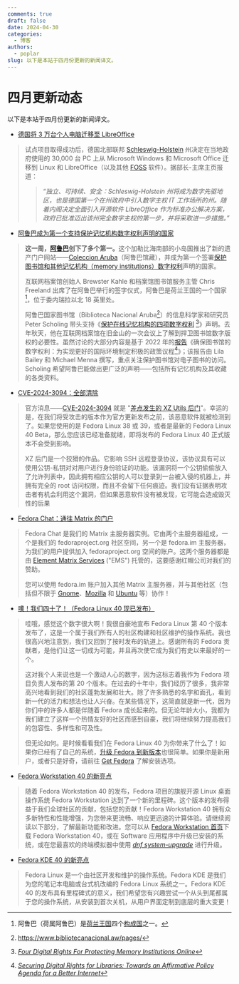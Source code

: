```yaml
---
comments: true
draft: false 
date: 2024-04-30 
categories:
  - 博客
authors: 
  - poplar
slug: 以下是本站于四月份更新的新闻译文。
---
```


# 四月更新动态

以下是本站于四月份更新的新闻译文。

- [德国将 3 万台个人电脑迁移至 LibreOffice](./../../translation/tdf-libreoffice-german.md)

> 试点项目取得成功后，德国北部联邦 [Schleswig-Holstein] 州决定在当地政府使用的 30,000 台 PC 上从 Microsoft Windows 和 Microsoft Office 迁移到 Linux 和 LibreOffice（以及其他 [FOSS] 软件）。据部长-主席主页报道：
>
> > <em>
> > “独立、可持续、安全：Schleswig-Holstein 州将成为数字先驱地区，也是德国第一个在州政府中引入数字主权 IT 工作场所的州。随着内阁决定全面引入开源软件 LibreOffice 作为标准办公解决方案，政府已批准迈出该州完全数字主权的第一步，并将采取进一步措施。”
> > </em>

[Schleswig-Holstein]: https://en.wikipedia.org/wiki/Schleswig-Holstein
[FOSS]: https://en.wikipedia.org/wiki/Free_and_open-source_software


- [阿鲁巴成为第一个支持保护记忆机构数字权利声明的国家](./../../translation/archive.org-aruba-1.md)

> <strong>这一周，[阿鲁巴]创下了多个第一。</strong>这个加勒比海南部的小岛国推出了新的遗产门户网站——[Coleccion Aruba]（阿鲁巴馆藏），并成为第一个签署[保护图书馆和其他记忆机构（memory institutions）数字权利][rights]声明的国家。
> 
> 互联网档案馆创始人 Brewster Kahle 和档案馆图书馆服务主管 Chris Freeland 出席了在阿鲁巴举行的签字仪式，阿鲁巴是荷兰王国的一个国家[^nation]，位于委内瑞拉以北 18 英里处。
> 
> 阿鲁巴国家图书馆（Biblioteca Nacional Aruba[^lib]）的信息科学家和研究员 Peter Scholing 带头支持《[保护在线记忆机构的四项数字权利][rights] [^en1]》声明。去年秋天，他在互联网档案馆在旧金山的一次会议上了解到捍卫图书馆数字版权的必要性。虽然讨论的大部分内容是基于 2022 年的[报告]《确保图书馆的数字权利：为实现更好的国际环境制定积极的政策议程[^en2]》；该报告由 Lila Bailey 和 Michael Menna 撰写，重点关注保护图书馆对电子图书的访问。Scholing 希望阿鲁巴能做出更广泛的声明——包括所有记忆机构及其收藏的各类资料。

[阿鲁巴]: https://en.wikipedia.org/wiki/Aruba
[Coleccion Aruba]: https://archive.org/details/aruba
[rights]: https://archive.org/details/four-digital-rights-for-protecting-memory-institutions-online
[荷兰王国]: https://en.wikipedia.org/wiki/Kingdom_of_the_Netherlands
[构成国]: https://en.wikipedia.org/wiki/Administrative_division
[报告]: https://archive.org/details/bailey-menna-securing-digital-rights-for-libraries

[^nation]: 阿鲁巴（荷属阿鲁巴）是[荷兰王国]四个[构成国]之一。
[^lib]: <https://www.bibliotecanacional.aw/pages/>
[^en1]: [*Four Digital Rights For Protecting Memory Institutions Online*][rights]
[^en2]: [*Securing Digital Rights for Libraries: Towards an Affirmative Policy Agenda for a Better Internet*][报告]

- [CVE-2024-3094：全部清除](./../../translation/fedora-cve-2024-3094.md)

> 官方消息——[CVE-2024-3094] 就是 "[差点发生的 XZ Utils 后门][link]"。幸运的是，在我们将受攻击的版本作为官方更新发布之前，该恶意软件就被检测到了。如果您使用的是 Fedora Linux 38 或 39，或者是最新的 Fedora Linux 40 Beta，那么您应该已经准备就绪，即将发布的 Fedora Linux 40 正式版本不会受到影响。
> 
> XZ 后门是一个狡猾的作品。它影响 SSH 远程登录协议，该协议具有可以使用公钥-私钥对对用户进行身份验证的功能。该漏洞将一个公钥偷偷放入了允许列表中，因此拥有相应公钥的人可以登录到一台被入侵的机器上，并拥有完全的 root 访问权限，而且不会留下任何痕迹。我们没有证据表明攻击者有机会利用这个漏洞，但如果恶意软件没有被发现，它可能会造成毁灭性的后果

[CVE-2024-3094]: https://nvd.nist.gov/vuln/detail/CVE-2024-3094
[link]: https://www.schneier.com/blog/archives/2024/04/backdoor-in-xz-utils-that-almost-happened.html


- [Fedora Chat：通往 Matrix 的门户](./../../translation/fedora-chat.md)

> Fedora Chat 是我们的 Matrix 主服务器实例。它由两个主服务器组成，一个是我们的 fedoraproject.org 社区空间，另一个是 fedora.im 主服务器，为我们的用户提供加入 fedoraproject.org 空间的账户。这两个服务器都是由 [Element Matrix Services][ems] ("EMS") 托管的，这要感谢红帽公司对我们的赞助。
>
> 您可以使用 fedora.im 账户加入其他 Matrix 主服务器，并与其他社区（包括但不限于 [Gnome]、[Mozilla] 和 [Ubuntu] 等）协作！

[ems]: https://element.io/
[Gnome]: https://wiki.gnome.org/GettingInTouch/Matrix
[Mozilla]: https://wiki.mozilla.org/Matrix
[Ubuntu]: https://ubuntu.com/community/communications/matrix

- [噢！我们四十了！（Fedora Linux 40 现已发布）](./../../translation/fedora40-released.md)

> 哇哦，感觉这个数字很大啊！我很自豪地宣布 Fedora Linux 第 40 个版本发布了，这是一个属于我们所有人的社区构建和社区维护的操作系统。我也很高兴地注意到，我们又回到了按时发布的轨道上。感谢所有的 Fedora 贡献者，是他们让这一切成为可能，并且再次使它成为我们有史以来最好的一个。
> 
> 这对我个人来说也是一个激动人心的数字，因为这标志着我作为 Fedora 项目负责人发布的第 20 个版本。在过去的十年中，我们经历了很多，我非常高兴地看到我们的社区蓬勃发展和壮大。除了许多熟悉的名字和面孔，看到新一代的活力和想法也让人兴奋。在某些情况下，这简直就是新一代，因为你们中的许多人都是伴随着 Fedora 成长起来的。但无论年龄大小，我都为我们建立了这样一个热情友好的社区而感到自豪，我们将继续努力提高我们的包容性、多样性和可及性。
> 
>但无论如何。是时候看看我们在 Fedora Linux 40 为你带来了什么了！如果你已经有了自己的系统，[升级 Fedora 到新版本]也很简单。如果你是新用户，或者只是好奇，请前往 [Get Fedora] 了解安装选项。

[升级 Fedora 到新版本]: https://docs.fedoraproject.org/en-US/quick-docs/upgrading-fedora-new-release/
[Get Fedora]: https://fedoraproject.org/

- [Fedora Workstation 40 的新亮点](./../../translation/fedora40-whatnew.md)

> 随着 Fedora Workstation 40 的发布，Fedora 项目的旗舰开源 Linux 桌面操作系统 Fedora Workstation 达到了一个新的里程碑。这个版本的发布得益于我们全球社区的贡献，包括您的贡献！Fedora Workstation 40 拥有众多新特性和性能增强，为您带来更流畅、响应更迅速的计算体验。请继续阅读以下部分，了解最新功能和改进。您可以从 [Fedora Workstation 首页]下载 Fedora Workstation 40，或在 Software 应用程序中升级已安装的系统，或在您最喜欢的终端模拟器中使用 [*dnf system-upgrade*] 进行升级。

[Fedora Workstation 首页]: https://fedoraproject.org/workstation/
[*dnf system-upgrade*]: https://docs.fedoraproject.org/en-US/quick-docs/upgrading-fedora-offline/

- [Fedora KDE 40 的新亮点](./../../translation/fedora40-whatnew-kde.md)

> Fedora Linux 是一个由社区开发和维护的操作系统。Fedora KDE 是我们为您的笔记本电脑或台式机改编的 Fedora Linux 系统之一。Fedora KDE 40 的发布具有里程碑式的意义，我们希望您有兴趣尝试一个从头到尾都属于您的操作系统，从安装到首次关机，从用户界面定制到底层的重大变更！